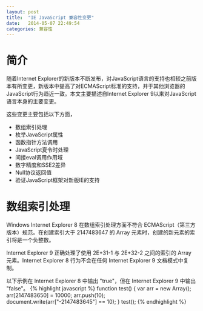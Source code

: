 ```yaml
---
layout: post
title:  "IE JavaScript 兼容性变更"
date:   2014-05-07 22:49:54
categories: 兼容性
---
```

# 简介
随着Internet Explorer的新版本不断发布，对JavaScript语言的支持也相较之前版本有所变更，新版本中提高了对ECMAScript标准的支持，并于其他浏览器的JavaScript行为趋近一致。本文主要描述自Internet Explorer 9以来对JavaScript语言本身的主要变更。

这些变更主要包括以下方面，
+ 数组索引处理
+ 枚举JavaScript属性
+ 函数指针方法调用
+ JavaScript夏令时处理
+ 间接eval调用作用域
+ 数字精度和SSE2差异
+ Null协议返回值
+ 验证JavaScript框架对新版IE的支持

# 数组索引处理

Windows Internet Explorer 8 在数组索引处理方面不符合 ECMAScript（第三方版本）规范。在创建索引大于 2147483647 的 Array 元素时，创建的新元素的索引将是一个负整数。

Internet Explorer 9 正确处理了使用 2E+31-1 与 2E+32-2 之间的索引的 Array 元素。Internet Explorer 8 行为不会在任何 Internet Explorer 9 文档模式中复制。

以下示例在 Internet Explorer 8 中输出 "true"，但在 Internet Explorer 9 中输出 "false"。
{% highlight javascript %}
function test() {
    var arr = new Array();		
    arr[2147483650] = 10000;
    arr.push(10);	
    document.write(arr["-2147483645"] == 10);
}
test();
{% endhighlight %}